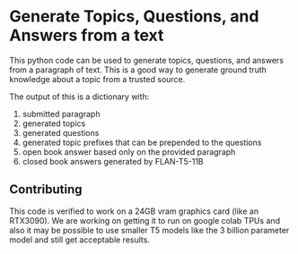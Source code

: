 # Generate Topics, Questions, and Answers from a text

This python code can be used to generate topics, questions, and answers from a
paragraph of text. This is a good way to generate ground truth knowledge about a
topic from a trusted source.

The output of this is a dictionary with:

1. submitted paragraph
1. generated topics
1. generated questions
1. generated topic prefixes that can be prepended to the questions
1. open book answer based only on the provided paragraph
1. closed book answers generated by FLAN-T5-11B

## Contributing

This code is verified to work on a 24GB vram graphics card (like an RTX3090). We
are working on getting it to run on google colab TPUs and also it may be
possible to use smaller T5 models like the 3 billion parameter model and still
get acceptable results.
